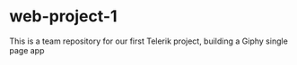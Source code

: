 # web-project-1
This is a team repository for our first Telerik project, building a Giphy single page app
